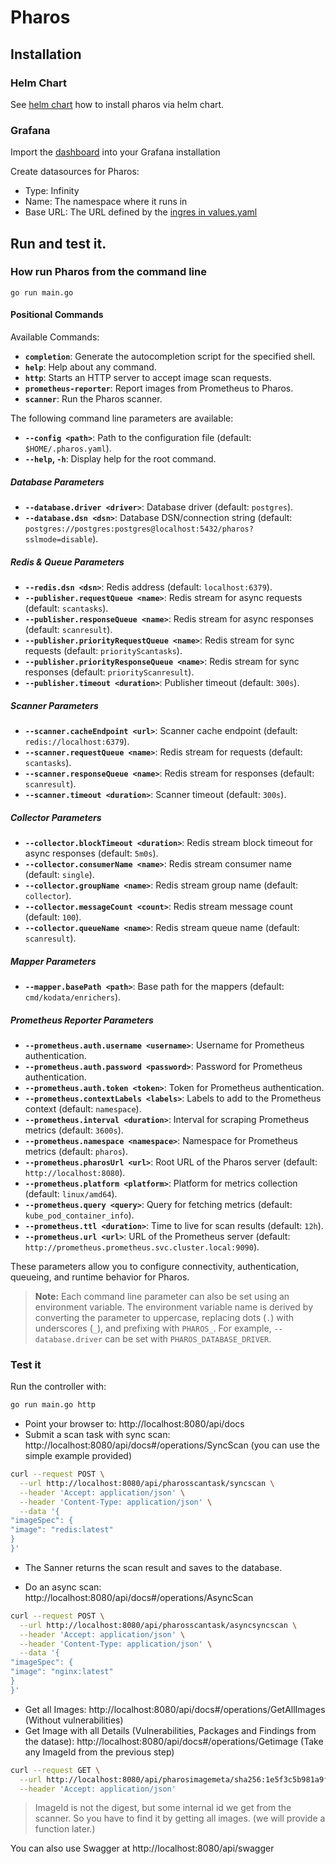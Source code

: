 # Pharos

## Installation

### Helm Chart

See [helm chart](./helm/pharos/) how to install pharos via helm chart.


### Grafana

Import the [dashboard](./grafana/pharos-dashboard.json) into your Grafana installation

Create datasources for Pharos:

- Type: Infinity
- Name: The namespace where it runs in
- Base URL: The URL defined by the [ingres in values.yaml](./helm/pharos/values.yaml)

## Run and test it.

### How run Pharos from the command line

`go run main.go`

#### Positional Commands

Available Commands:

- **`completion`**: Generate the autocompletion script for the specified shell.
- **`help`**: Help about any command.
- **`http`**: Starts an HTTP server to accept image scan requests.
- **`prometheus-reporter`**: Report images from Prometheus to Pharos.
- **`scanner`**: Run the Pharos scanner.

The following command line parameters are available:

- **`--config <path>`**: Path to the configuration file (default: `$HOME/.pharos.yaml`).
- **`--help`, `-h`**: Display help for the root command.

##### Database Parameters

- **`--database.driver <driver>`**: Database driver (default: `postgres`).
- **`--database.dsn <dsn>`**: Database DSN/connection string (default: `postgres://postgres:postgres@localhost:5432/pharos?sslmode=disable`).

##### Redis & Queue Parameters

- **`--redis.dsn <dsn>`**: Redis address (default: `localhost:6379`).
- **`--publisher.requestQueue <name>`**: Redis stream for async requests (default: `scantasks`).
- **`--publisher.responseQueue <name>`**: Redis stream for async responses (default: `scanresult`).
- **`--publisher.priorityRequestQueue <name>`**: Redis stream for sync requests (default: `priorityScantasks`).
- **`--publisher.priorityResponseQueue <name>`**: Redis stream for sync responses (default: `priorityScanresult`).
- **`--publisher.timeout <duration>`**: Publisher timeout (default: `300s`).

##### Scanner Parameters

- **`--scanner.cacheEndpoint <url>`**: Scanner cache endpoint (default: `redis://localhost:6379`).
- **`--scanner.requestQueue <name>`**: Redis stream for requests (default: `scantasks`).
- **`--scanner.responseQueue <name>`**: Redis stream for responses (default: `scanresult`).
- **`--scanner.timeout <duration>`**: Scanner timeout (default: `300s`).

##### Collector Parameters

- **`--collector.blockTimeout <duration>`**: Redis stream block timeout for async responses (default: `5m0s`).
- **`--collector.consumerName <name>`**: Redis stream consumer name (default: `single`).
- **`--collector.groupName <name>`**: Redis stream group name (default: `collector`).
- **`--collector.messageCount <count>`**: Redis stream message count (default: `100`).
- **`--collector.queueName <name>`**: Redis stream queue name (default: `scanresult`).

##### Mapper Parameters

- **`--mapper.basePath <path>`**: Base path for the mappers (default: `cmd/kodata/enrichers`).

##### Prometheus Reporter Parameters

- **`--prometheus.auth.username <username>`**: Username for Prometheus authentication.
- **`--prometheus.auth.password <password>`**: Password for Prometheus authentication.
- **`--prometheus.auth.token <token>`**: Token for Prometheus authentication.
- **`--prometheus.contextLabels <labels>`**: Labels to add to the Prometheus context (default: `namespace`).
- **`--prometheus.interval <duration>`**: Interval for scraping Prometheus metrics (default: `3600s`).
- **`--prometheus.namespace <namespace>`**: Namespace for Prometheus metrics (default: `pharos`).
- **`--prometheus.pharosUrl <url>`**: Root URL of the Pharos server (default: `http://localhost:8080`).
- **`--prometheus.platform <platform>`**: Platform for metrics collection (default: `linux/amd64`).
- **`--prometheus.query <query>`**: Query for fetching metrics (default: `kube_pod_container_info`).
- **`--prometheus.ttl <duration>`**: Time to live for scan results (default: `12h`).
- **`--prometheus.url <url>`**: URL of the Prometheus server (default: `http://prometheus.prometheus.svc.cluster.local:9090`).

These parameters allow you to configure connectivity, authentication, queueing, and runtime behavior for Pharos.

> **Note:** Each command line parameter can also be set using an environment variable. The environment variable name is derived by converting the parameter to uppercase, replacing dots (`.`) with underscores (`_`), and prefixing with `PHAROS_`. For example, `--database.driver` can be set with `PHAROS_DATABASE_DRIVER`.

### Test it

Run the controller with: 

```bash
go run main.go http
```

- Point your browser to: http://localhost:8080/api/docs
- Submit a scan task with sync scan: http://localhost:8080/api/docs#/operations/SyncScan (you can use the simple example provided)

```bash
curl --request POST \
  --url http://localhost:8080/api/pharosscantask/syncscan \
  --header 'Accept: application/json' \
  --header 'Content-Type: application/json' \
  --data '{
"imageSpec": {
"image": "redis:latest"
}
}'
```

- The Sanner returns the scan result and saves to the database.

- Do an async scan: http://localhost:8080/api/docs#/operations/AsyncScan

```bash
curl --request POST \
  --url http://localhost:8080/api/pharosscantask/asyncsyncscan \
  --header 'Accept: application/json' \
  --header 'Content-Type: application/json' \
  --data '{
"imageSpec": {
"image": "nginx:latest"
}
}'
```

- Get all Images: http://localhost:8080/api/docs#/operations/GetAllImages (Without vulnerabilities)
- Get Image with all Details (Vulnerabilities, Packages and Findings from the datase): http://localhost:8080/api/docs#/operations/Getimage (Take any ImageId from the previous step)

```bash
curl --request GET \
  --url http://localhost:8080/api/pharosimagemeta/sha256:1e5f3c5b981a9f91ca91cf13ce87c2eedfc7a083f4f279552084dd08fc477512 \
  --header 'Accept: application/json'
```

> ImageId is not the digest, but some internal id we get from the scanner. So you have to find it by getting all images. (we will provide a function later.)

You can also use Swagger at http://localhost:8080/api/swagger


